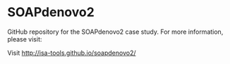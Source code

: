 SOAPdenovo2
===========

GitHub repository for the SOAPdenovo2 case study. For more information, please visit:

Visit http://isa-tools.github.io/soapdenovo2/
